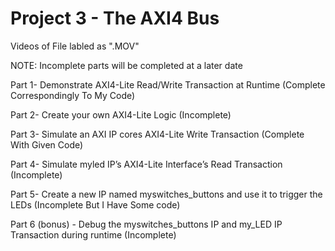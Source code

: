 # Project 3 - The AXI4 Bus
Videos of File labled as ".MOV"

NOTE: Incomplete parts will be completed at a later date

Part 1-  Demonstrate AXI4-Lite Read/Write Transaction at Runtime (Complete Correspondingly To My Code)

Part 2- Create your own AXI4-Lite Logic (Incomplete)

Part 3- Simulate an AXI IP cores AXI4-Lite Write Transaction (Complete With Given Code)

Part 4- Simulate myled IP’s AXI4-Lite Interface’s Read Transaction (Incomplete)

Part 5- Create a new IP named myswitches_buttons and use it to trigger the LEDs (Incomplete But I Have Some code)

Part 6 (bonus) - Debug the myswitches_buttons IP and my_LED IP Transaction during runtime (Incomplete)
